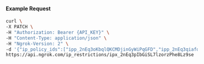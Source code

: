 <!-- Code generated for API Clients. DO NOT EDIT. -->

#### Example Request

```bash
curl \
-X PATCH \
-H "Authorization: Bearer {API_KEY}" \
-H "Content-Type: application/json" \
-H "Ngrok-Version: 2" \
-d '{"ip_policy_ids":["ipp_2nEq3oKbqlQKCMDjinGyWiPqGFD","ipp_2nEq3qiafqihs0NexwYdNUc0FiF"]}' \
https://api.ngrok.com/ip_restrictions/ipx_2nEq3pIbGiSL7lzorzPhe8Lz9se
```
